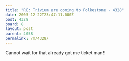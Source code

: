 ```yaml
---
title: "RE: Trivium are coming to Folkestone - 4328"
date: 2005-12-22T23:47:11.000Z
post: 4328
board: 8
layout: post
parent: 4058
permalink: /m/4328/
---
```

Cannot wait for that already got me ticket man!!
